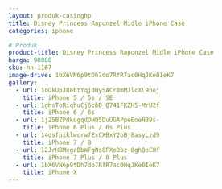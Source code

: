 ```yaml
---
layout: produk-casinghp
title: Disney Princess Rapunzel Midle iPhone Case
categories: iphone

# Produk
product-title: Disney Princess Rapunzel Midle iPhone Case
harga: 90000
sku: hn-1167
image-drive: 1bX6VN6p9tDh7do7RfR7ac0HqJKe0IeK7
gallery:
  - url: 1oGkUpJ88btYqj0HySACr8mMJlcXL9nej
    title: iPhone 5 / 5s / SE
  - url: 1ghsToRiqhuCj6cbD_Q741FKZH5-MrU2f
    title: iPhone 6 / 6s
  - url: 1j25BZPdkdgqdOHQ5DuUGAPpeEoeNB9s-
    title: iPhone 6 Plus / 6s Plus
  - url: 14osfpiklwcrwfExCXBxY2bBj8asyLzd9
    title: iPhone 7 / 8
  - url: 12JrHBMxgaBbWFgNs8FXeDbz-0ghQoCHf
    title: iPhone 7 Plus / 8 Plus
  - url: 1bX6VN6p9tDh7do7RfR7ac0HqJKe0IeK7
    title: iPhone X
---
```

